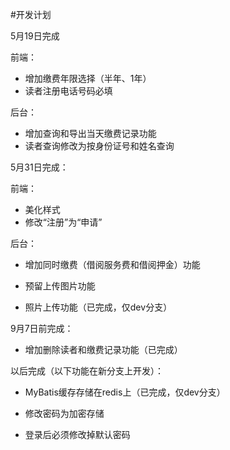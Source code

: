 #开发计划

5月19日完成

前端：

* 增加缴费年限选择（半年、1年）
* 读者注册电话号码必填

后台：

* 增加查询和导出当天缴费记录功能
* 读者查询修改为按身份证号和姓名查询

5月31日完成：

前端：

* 美化样式
* 修改“注册”为“申请”

后台：

* 增加同时缴费（借阅服务费和借阅押金）功能
* 预留上传图片功能

* 照片上传功能（已完成，仅dev分支）

9月7日前完成：

* 增加删除读者和缴费记录功能（已完成）

以后完成（以下功能在新分支上开发）：

* MyBatis缓存存储在redis上（已完成，仅dev分支）

* 修改密码为加密存储
* 登录后必须修改掉默认密码
